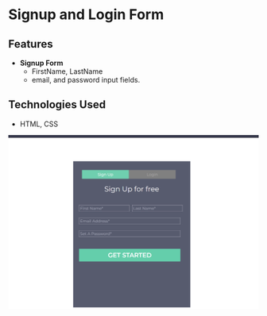 # Signup and Login Form

## Features
- **Signup Form**
  - FirstName, LastName
  - email, and password input fields.
    
 ## Technologies Used
 -  HTML, CSS



![image alt](https://github.com/Hafsaqadar/assignment-htmlCss/blob/4ed089a24b948fde9c31ec8230633305e7324801/Screenshot%202024-12-23%20201406.png)
